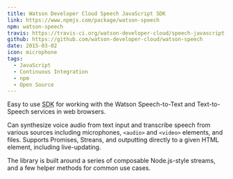 ```yaml
---
title: Watson Developer Cloud Speech JavaScript SDK
link: https://www.npmjs.com/package/watson-speech
npm: watson-speech
travis: https://travis-ci.org/watson-developer-cloud/speech-javascript-sdk
github: https://github.com/watson-developer-cloud/watson-speech
date: 2015-03-02
icon: microphone
tags:
  - JavaScript
  - Continuous Integration
  - npm
  - Open Source
---
```


Easy to use <abbr title="Software Development Kit">SDK</abbr> for working with the Watson Speech-to-Text and Text-to-Speech services in web browsers.

Can synthesize voice audio from text input and transcribe speech from various sources including microphones, `<audio>` and `<video>` elements, and files. 
Supports Promises, Streans, and outputting directly to a given HTML element, including live-updating.

The library is built around a series of composable Node.js-style streams, and a few helper methods for common use cases. 

